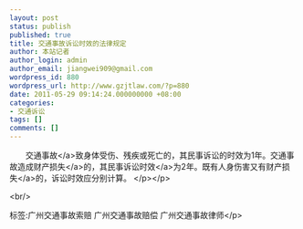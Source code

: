 ```yaml
---
layout: post
status: publish
published: true
title: 交通事故诉讼时效的法律规定
author: 本站记者
author_login: admin
author_email: jiangwei909@gmail.com
wordpress_id: 880
wordpress_url: http://www.gzjtlaw.com/?p=880
date: 2011-05-29 09:14:24.000000000 +08:00
categories:
- 交通诉讼
tags: []
comments: []
---
```

<p><p>　　<a>交通事故<&#47;a>致身体受伤、残疾或死亡的，其民事诉讼的时效为1年。交通事故造成财产<a>损失<&#47;a>的，其民事<a>诉讼时效<&#47;a>为2年。既有人身伤害又有<a>财产损失<&#47;a>的，诉讼时效应分别计算。 <&#47;p><&#47;p><br&#47;><p>标签:广州交通事故索赔 广州交通事故赔偿 广州交通事故律师<&#47;p>
